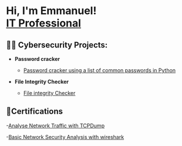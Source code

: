 <h1>Hi, I'm Emmanuel! <br/><a href="https://github.com/EmmanuelOladapo1"></a> <a href="https://www.linkedin.com/in/emmanuel-oladapo365/">IT Professional</a>

<h2>👨‍💻 Cybersecurity Projects:</h2>

- <b>Password cracker  </b>
  - [Password cracker using a list of common passwords in Python](https://github.com/EmmanuelOladapo1/PasswordCracker.git)
 
- <b>File Integrity Checker </b>
  - [File integrity Checker  ](https://github.com/EmmanuelOladapo1/File-Integrity-Checker.git)

<h2>🔭Certifications</h2>

-[Analyse Network Traffic with TCPDump](https://www.coursera.org/account/accomplishments/verify/XF2EUK74NLJU?utm_source=mobile&utm_medium=certificate&utm_content=cert_image&utm_campaign=sharing_cta&utm_product=project)

-[Basic Network Security Analysis with wireshark](https://www.coursera.org/account/accomplishments/verify/Q5F2YGULYCHP?utm_source=ios&utm_medium=certificate&utm_content=cert_image&utm_campaign=sharing_cta&utm_product=course)


